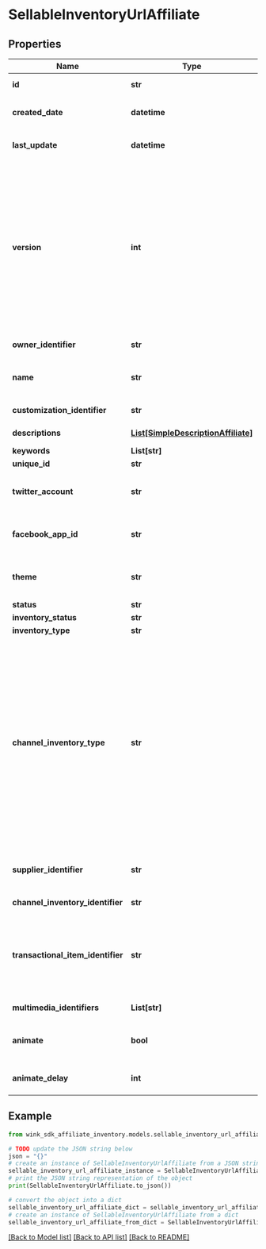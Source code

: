 # SellableInventoryUrlAffiliate


## Properties

Name | Type | Description | Notes
------------ | ------------- | ------------- | -------------
**id** | **str** | Document UUID | [optional] 
**created_date** | **datetime** | Datetime this record was first created | [optional] 
**last_update** | **datetime** | Datetime this record was last updated | [optional] 
**version** | **int** | Version property that shows how many times this document has been persisted. Document will not persist if the version property is less than current version property in the system. Result in an optimistic locking exception. | [optional] 
**owner_identifier** | **str** | AffiliateAccount identifier | 
**name** | **str** | Descriptive name of this url for seller use only | 
**customization_identifier** | **str** | Customization identifier | 
**descriptions** | [**List[SimpleDescriptionAffiliate]**](SimpleDescriptionAffiliate.md) | Localized link descriptions | 
**keywords** | **List[str]** | Keywords | 
**unique_id** | **str** | Unique link id | 
**twitter_account** | **str** | Twitter account is used with OpenGraph data | [optional] 
**facebook_app_id** | **str** | Facebook APP ID is used with OpenGraph data | [optional] 
**theme** | **str** | Url theme controls the look and feel of the ad banner. | 
**status** | **str** | Url sell status | 
**inventory_status** | **str** | Url sell status | 
**inventory_type** | **str** | Inventory type | 
**channel_inventory_type** | **str** | Channel inventory type is a subset of blocking type in that it does not include the &#x60;HOTEL&#x60; type. THe way it works is, as a seller you might want to sell a guest room but instead of showing the price of that guest room, you would like to display the best room type price for the property. | 
**supplier_identifier** | **str** | The entity supplying the blocking. Usually a hotel. | 
**channel_inventory_identifier** | **str** | Selected blocking record | 
**transactional_item_identifier** | **str** | The transactional item to retrieve pricing for. If left empty, will find the cheapest priced item. | 
**multimedia_identifiers** | **List[str]** | Cloudinary identifiers | 
**animate** | **bool** | Create an animated gif instead of a list of images | [optional] [default to False]
**animate_delay** | **int** | Animation delay in milliseconds | [optional] [default to -1]

## Example

```python
from wink_sdk_affiliate_inventory.models.sellable_inventory_url_affiliate import SellableInventoryUrlAffiliate

# TODO update the JSON string below
json = "{}"
# create an instance of SellableInventoryUrlAffiliate from a JSON string
sellable_inventory_url_affiliate_instance = SellableInventoryUrlAffiliate.from_json(json)
# print the JSON string representation of the object
print(SellableInventoryUrlAffiliate.to_json())

# convert the object into a dict
sellable_inventory_url_affiliate_dict = sellable_inventory_url_affiliate_instance.to_dict()
# create an instance of SellableInventoryUrlAffiliate from a dict
sellable_inventory_url_affiliate_from_dict = SellableInventoryUrlAffiliate.from_dict(sellable_inventory_url_affiliate_dict)
```
[[Back to Model list]](../README.md#documentation-for-models) [[Back to API list]](../README.md#documentation-for-api-endpoints) [[Back to README]](../README.md)



